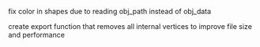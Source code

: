 fix color in shapes due to reading obj_path instead of obj_data

create export function that removes all internal vertices to improve file size and performance